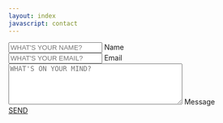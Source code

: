 ```yaml
---
layout: index
javascript: contact
---
```

<div id="contact_bumper"></div>

<div id="contact_content">
	<div id="contact_form">
		<div id="contact_notification">
			<span class="notification"></span>
		</div>
		<form id="contactform" method="POST">
	    <div id="contact_fields">
		    <div class="field_box">
			    <input type="text" placeholder="WHAT'S YOUR NAME?" name="name">
			    <label class="contact_label" name="name">Name</label>
			</div>
		  	<div class="field_box">
			    <input type="email" placeholder="WHAT'S YOUR EMAIL?" name="_replyto">
			  	<label class="contact_label" name="_replyto">Email</label>
		  	</div>
		  	<div class="field_box">
			    <input type="text" name="_gotcha" style="display:none" />
				<input type="hidden" name="_next" value="{{ site.baseurl }}/" />
			  	<textarea name="content" placeholder="WHAT'S ON YOUR MIND?" cols="40" rows="5"></textarea>
			  	<label class="contact_label" name="content">Message</label>			    
			</div>	
		  </div>
	    <text id="sendMessage"><a class="contact_button" href="#">SEND</a></text>
		</form>
</div>
</div>